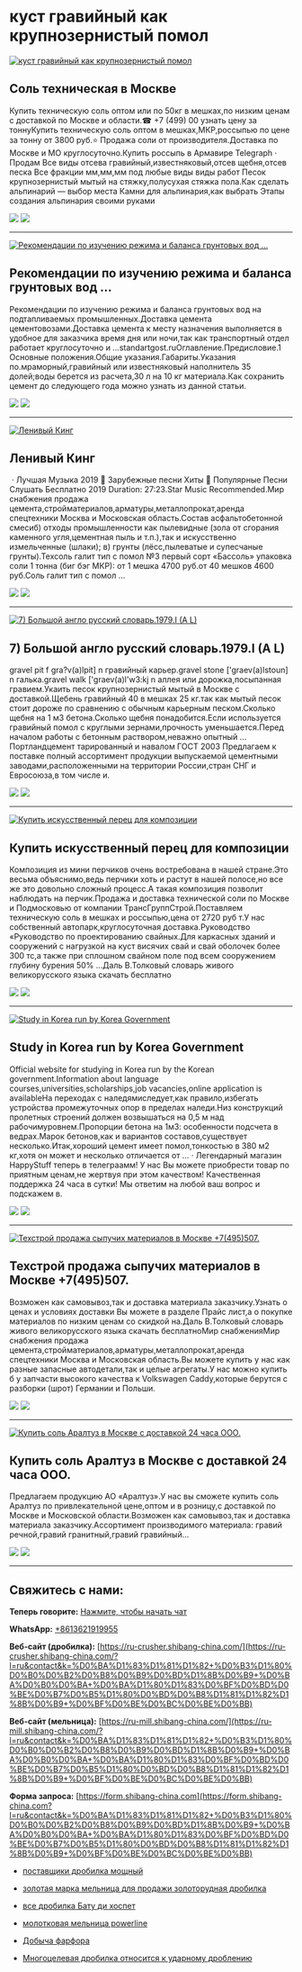 # куст гравийный как крупнозернистый помол

<a href="https://swt.shibang-china.com/?l=ru&img&k=%D0%BA%D1%83%D1%81%D1%82+%D0%B3%D1%80%D0%B0%D0%B2%D0%B8%D0%B9%D0%BD%D1%8B%D0%B9+%D0%BA%D0%B0%D0%BA+%D0%BA%D1%80%D1%83%D0%BF%D0%BD%D0%BE%D0%B7%D0%B5%D1%80%D0%BD%D0%B8%D1%81%D1%82%D1%8B%D0%B9+%D0%BF%D0%BE%D0%BC%D0%BE%D0%BB" target="_blank">![куст гравийный как крупнозернистый помол](http://static.shibang-china.com/all-800x300/133.jpg)</a>

## Соль техническая в Москве
Купить техническую соль оптом или по 50кг в мешках,по низким ценам с доставкой по Москве и области.☎ +7 (499) 00 узнать цену за тоннуКупить техническую соль оптом в мешках,МКР,россыпью по цене за тонну от 3800 руб.⭐ Продажа соли от производителя.Доставка по Москве и МО круглосуточно.Купить россыпь в Армавире Telegraph&nbsp;&#0183;&#32;Продам Все виды отсева гравийный,известняковый,отсев щебня,отсев песка Все фракции мм,мм,мм под любые виды виды работ Песок крупнозернистый мытый на стяжку,полусухая стяжка пола.Как сделать альпинарий — выбор места Камни для альпинария,как выбрать Этапы создания альпинария своими руками


<a href="https://whatsapp.shibangsoft.com/WhatsApp.php" target="_blank" title="WhatsApp">![](http://static.shibang-china.com/icon/whatsapp.png)</a> <a href="https://swt.shibang-china.com/?l=ru&icon&k=%D0%BA%D1%83%D1%81%D1%82+%D0%B3%D1%80%D0%B0%D0%B2%D0%B8%D0%B9%D0%BD%D1%8B%D0%B9+%D0%BA%D0%B0%D0%BA+%D0%BA%D1%80%D1%83%D0%BF%D0%BD%D0%BE%D0%B7%D0%B5%D1%80%D0%BD%D0%B8%D1%81%D1%82%D1%8B%D0%B9+%D0%BF%D0%BE%D0%BC%D0%BE%D0%BB" target="_blank">![](http://static.shibang-china.com/icon/chat-ru.png)</a>

---

<a href="https://swt.shibang-china.com/?l=ru&img&k=%D0%BA%D1%83%D1%81%D1%82+%D0%B3%D1%80%D0%B0%D0%B2%D0%B8%D0%B9%D0%BD%D1%8B%D0%B9+%D0%BA%D0%B0%D0%BA+%D0%BA%D1%80%D1%83%D0%BF%D0%BD%D0%BE%D0%B7%D0%B5%D1%80%D0%BD%D0%B8%D1%81%D1%82%D1%8B%D0%B9+%D0%BF%D0%BE%D0%BC%D0%BE%D0%BB" target="_blank">![Рекомендации по изучению режима и баланса грунтовых вод …](http://static.shibang-china.com/all-800x300/729.jpg)</a>

## Рекомендации по изучению режима и баланса грунтовых вод …
Рекомендации по изучению режима и баланса грунтовых вод на подтапливаемых промышленных.Доставка цемента цементовозами.Доставка цемента к месту назначения выполняется в удобное для заказчика время дня или ночи,так как транспортный отдел работает круглосуточно и …standartgost.ruОглавление.Предисловие.1 Основные положения.Общие указания.Габариты.Указания по.мраморный,гравийный или известняковый наполнитель 35 долей;воды берется из расчета,30 л на 10 кг материала.Как сохранить цемент до следующего года можно узнать из данной статьи.


<a href="https://whatsapp.shibangsoft.com/WhatsApp.php" target="_blank" title="WhatsApp">![](http://static.shibang-china.com/icon/whatsapp.png)</a> <a href="https://swt.shibang-china.com/?l=ru&icon&k=%D0%BA%D1%83%D1%81%D1%82+%D0%B3%D1%80%D0%B0%D0%B2%D0%B8%D0%B9%D0%BD%D1%8B%D0%B9+%D0%BA%D0%B0%D0%BA+%D0%BA%D1%80%D1%83%D0%BF%D0%BD%D0%BE%D0%B7%D0%B5%D1%80%D0%BD%D0%B8%D1%81%D1%82%D1%8B%D0%B9+%D0%BF%D0%BE%D0%BC%D0%BE%D0%BB" target="_blank">![](http://static.shibang-china.com/icon/chat-ru.png)</a>

---

<a href="https://swt.shibang-china.com/?l=ru&img&k=%D0%BA%D1%83%D1%81%D1%82+%D0%B3%D1%80%D0%B0%D0%B2%D0%B8%D0%B9%D0%BD%D1%8B%D0%B9+%D0%BA%D0%B0%D0%BA+%D0%BA%D1%80%D1%83%D0%BF%D0%BD%D0%BE%D0%B7%D0%B5%D1%80%D0%BD%D0%B8%D1%81%D1%82%D1%8B%D0%B9+%D0%BF%D0%BE%D0%BC%D0%BE%D0%BB" target="_blank">![Ленивый Кинг](http://static.shibang-china.com/all-800x300/364.jpg)</a>

## Ленивый Кинг
&nbsp;&#0183;&#32;Лучшая Музыка 2019 🌴 Зарубежные песни Хиты 🌴 Популярные Песни Слушать Бесплатно 2019 Duration: 27:23.Star Music Recommended.Мир снабжения продажа цемента,стройматериалов,арматуры,металлопрокат,аренда спецтехники Москва и Московская область.Состав асфальтобетонной смесиб) отходы промышленности как пылевидные (зола от сгорания каменного угля,цементная пыль и т.п.),так и искусственно измельченные (шлаки); в) грунты (лёсс,пылеватые и супесчаные грунты).Техсоль галит тип c помол №3 первый сорт &#171;Бассоль&#187; упаковка соли 1 тонна (биг бэг МКР): от 1 мешка 4700 руб.от 40 мешков 4600 руб.Соль галит тип c помол …


<a href="https://whatsapp.shibangsoft.com/WhatsApp.php" target="_blank" title="WhatsApp">![](http://static.shibang-china.com/icon/whatsapp.png)</a> <a href="https://swt.shibang-china.com/?l=ru&icon&k=%D0%BA%D1%83%D1%81%D1%82+%D0%B3%D1%80%D0%B0%D0%B2%D0%B8%D0%B9%D0%BD%D1%8B%D0%B9+%D0%BA%D0%B0%D0%BA+%D0%BA%D1%80%D1%83%D0%BF%D0%BD%D0%BE%D0%B7%D0%B5%D1%80%D0%BD%D0%B8%D1%81%D1%82%D1%8B%D0%B9+%D0%BF%D0%BE%D0%BC%D0%BE%D0%BB" target="_blank">![](http://static.shibang-china.com/icon/chat-ru.png)</a>

---

<a href="https://swt.shibang-china.com/?l=ru&img&k=%D0%BA%D1%83%D1%81%D1%82+%D0%B3%D1%80%D0%B0%D0%B2%D0%B8%D0%B9%D0%BD%D1%8B%D0%B9+%D0%BA%D0%B0%D0%BA+%D0%BA%D1%80%D1%83%D0%BF%D0%BD%D0%BE%D0%B7%D0%B5%D1%80%D0%BD%D0%B8%D1%81%D1%82%D1%8B%D0%B9+%D0%BF%D0%BE%D0%BC%D0%BE%D0%BB" target="_blank">![7) Большой англо русский словарь.1979.I (A L)](http://static.shibang-china.com/all-800x300/67.jpg)</a>

## 7) Большой англо русский словарь.1979.I (A L)
gravel pit f gra?v(a)lpit] n гравийный карьер.gravel stone ['graev(a)lstoun] n галька.gravel walk ['graev(a)l'w3:kj n аллея или дорожка,посыпанная гравием.Укаить песок крупнозернистый мытый в Москве с доставкой.Щебень гравийный 40 в мешках 25 кг.так как мытый песок стоит дороже по сравнению с обычным карьерным песком.Сколько щебня на 1 м3 бетона.Сколько щебня понадобится.Если используется гравийный помол с круглыми зернами,прочность уменьшается.Перед началом работы с бетонным раствором,неважно опытный …Портландцемент тарированный и навалом ГОСТ 2003 Предлагаем к поставке полный ассортимент продукции выпускаемой цементными заводами,расположенными на территории России,стран СНГ и Евросоюза,в том числе и.


<a href="https://whatsapp.shibangsoft.com/WhatsApp.php" target="_blank" title="WhatsApp">![](http://static.shibang-china.com/icon/whatsapp.png)</a> <a href="https://swt.shibang-china.com/?l=ru&icon&k=%D0%BA%D1%83%D1%81%D1%82+%D0%B3%D1%80%D0%B0%D0%B2%D0%B8%D0%B9%D0%BD%D1%8B%D0%B9+%D0%BA%D0%B0%D0%BA+%D0%BA%D1%80%D1%83%D0%BF%D0%BD%D0%BE%D0%B7%D0%B5%D1%80%D0%BD%D0%B8%D1%81%D1%82%D1%8B%D0%B9+%D0%BF%D0%BE%D0%BC%D0%BE%D0%BB" target="_blank">![](http://static.shibang-china.com/icon/chat-ru.png)</a>

---

<a href="https://swt.shibang-china.com/?l=ru&img&k=%D0%BA%D1%83%D1%81%D1%82+%D0%B3%D1%80%D0%B0%D0%B2%D0%B8%D0%B9%D0%BD%D1%8B%D0%B9+%D0%BA%D0%B0%D0%BA+%D0%BA%D1%80%D1%83%D0%BF%D0%BD%D0%BE%D0%B7%D0%B5%D1%80%D0%BD%D0%B8%D1%81%D1%82%D1%8B%D0%B9+%D0%BF%D0%BE%D0%BC%D0%BE%D0%BB" target="_blank">![Купить искусственный перец для композиции](http://static.shibang-china.com/all-800x300/1005.jpg)</a>

## Купить искусственный перец для композиции
Композиция из мини перчиков очень востребована в нашей стране.Это весьма объяснимо,ведь перчики хоть и растут в нашей полосе,но все же это довольно сложный процесс.А такая композиция позволит наблюдать на перчик.Продажа и доставка технической соли по Москве и Подмосковью от компании ТрансГруппСтрой.Поставляем техническую соль в мешках и россыпью,цена от 2720 руб т.У нас собственный автопарк,круглосуточная доставка.Руководство &#171;Руководство по проектированию свайных.Для каркасных зданий и сооружений с нагрузкой на куст висячих свай и свай оболочек более 300 тс,а также при сплошном свайном поле под всем сооружением глубину бурения 50% …Даль В.Толковый словарь живого великорусского языка скачать бесплатно


<a href="https://whatsapp.shibangsoft.com/WhatsApp.php" target="_blank" title="WhatsApp">![](http://static.shibang-china.com/icon/whatsapp.png)</a> <a href="https://swt.shibang-china.com/?l=ru&icon&k=%D0%BA%D1%83%D1%81%D1%82+%D0%B3%D1%80%D0%B0%D0%B2%D0%B8%D0%B9%D0%BD%D1%8B%D0%B9+%D0%BA%D0%B0%D0%BA+%D0%BA%D1%80%D1%83%D0%BF%D0%BD%D0%BE%D0%B7%D0%B5%D1%80%D0%BD%D0%B8%D1%81%D1%82%D1%8B%D0%B9+%D0%BF%D0%BE%D0%BC%D0%BE%D0%BB" target="_blank">![](http://static.shibang-china.com/icon/chat-ru.png)</a>

---

<a href="https://swt.shibang-china.com/?l=ru&img&k=%D0%BA%D1%83%D1%81%D1%82+%D0%B3%D1%80%D0%B0%D0%B2%D0%B8%D0%B9%D0%BD%D1%8B%D0%B9+%D0%BA%D0%B0%D0%BA+%D0%BA%D1%80%D1%83%D0%BF%D0%BD%D0%BE%D0%B7%D0%B5%D1%80%D0%BD%D0%B8%D1%81%D1%82%D1%8B%D0%B9+%D0%BF%D0%BE%D0%BC%D0%BE%D0%BB" target="_blank">![Study in Korea run by Korea Government](http://static.shibang-china.com/all-800x300/754.jpg)</a>

## Study in Korea run by Korea Government
Official website for studying in Korea run by the Korean government.Information about language courses,universities,scholarships,job vacancies,online application is availableНа переходах с наледямиследует,как правило,избегать устройства промежуточных опор в пределах наледи.Низ конструкций пролетных строений должен возвышаться на 0,5 м над рабочимуровнем.Пропорции бетона на 1м3: особенности подсчета в ведрах.Марок бетонов,как и вариантов составов,существует несколько.Итак,хороший цемент имеет помол,тонкостью в 380 м2 кг,хотя он может и несколько отличается от …&nbsp;&#0183;&#32;Легендарный магазин HappyStuff теперь в телеграамм! У нас Вы можете приобрести товар по приятным ценам,не жертвуя при этом качеством! Качественная поддержка 24 часа в сутки! Мы ответим на любой ваш вопрос и подскажем в.


<a href="https://whatsapp.shibangsoft.com/WhatsApp.php" target="_blank" title="WhatsApp">![](http://static.shibang-china.com/icon/whatsapp.png)</a> <a href="https://swt.shibang-china.com/?l=ru&icon&k=%D0%BA%D1%83%D1%81%D1%82+%D0%B3%D1%80%D0%B0%D0%B2%D0%B8%D0%B9%D0%BD%D1%8B%D0%B9+%D0%BA%D0%B0%D0%BA+%D0%BA%D1%80%D1%83%D0%BF%D0%BD%D0%BE%D0%B7%D0%B5%D1%80%D0%BD%D0%B8%D1%81%D1%82%D1%8B%D0%B9+%D0%BF%D0%BE%D0%BC%D0%BE%D0%BB" target="_blank">![](http://static.shibang-china.com/icon/chat-ru.png)</a>

---

<a href="https://swt.shibang-china.com/?l=ru&img&k=%D0%BA%D1%83%D1%81%D1%82+%D0%B3%D1%80%D0%B0%D0%B2%D0%B8%D0%B9%D0%BD%D1%8B%D0%B9+%D0%BA%D0%B0%D0%BA+%D0%BA%D1%80%D1%83%D0%BF%D0%BD%D0%BE%D0%B7%D0%B5%D1%80%D0%BD%D0%B8%D1%81%D1%82%D1%8B%D0%B9+%D0%BF%D0%BE%D0%BC%D0%BE%D0%BB" target="_blank">![Техстрой продажа сыпучих материалов в Москве +7(495)507.](http://static.shibang-china.com/all-800x300/812.jpg)</a>

## Техстрой продажа сыпучих материалов в Москве +7(495)507.
Возможен как самовывоз,так и доставка материала заказчику.Узнать о ценах и условиях доставки Вы можете в разделе Прайс лист,а о покупке материалов по низким ценам со скидкой на.Даль В.Толковый словарь живого великорусского языка скачать бесплатноМир снабженияМир снабжения продажа цемента,стройматериалов,арматуры,металлопрокат,аренда спецтехники Москва и Московская область.Вы можете купить у нас как разные запасные автодетали,так и целые агрегаты.У нас можно купить б у запчасти высокого качества к Volkswagen Caddy,которые берутся с разборки (шрот) Германии и Польши.


<a href="https://whatsapp.shibangsoft.com/WhatsApp.php" target="_blank" title="WhatsApp">![](http://static.shibang-china.com/icon/whatsapp.png)</a> <a href="https://swt.shibang-china.com/?l=ru&icon&k=%D0%BA%D1%83%D1%81%D1%82+%D0%B3%D1%80%D0%B0%D0%B2%D0%B8%D0%B9%D0%BD%D1%8B%D0%B9+%D0%BA%D0%B0%D0%BA+%D0%BA%D1%80%D1%83%D0%BF%D0%BD%D0%BE%D0%B7%D0%B5%D1%80%D0%BD%D0%B8%D1%81%D1%82%D1%8B%D0%B9+%D0%BF%D0%BE%D0%BC%D0%BE%D0%BB" target="_blank">![](http://static.shibang-china.com/icon/chat-ru.png)</a>

---

<a href="https://swt.shibang-china.com/?l=ru&img&k=%D0%BA%D1%83%D1%81%D1%82+%D0%B3%D1%80%D0%B0%D0%B2%D0%B8%D0%B9%D0%BD%D1%8B%D0%B9+%D0%BA%D0%B0%D0%BA+%D0%BA%D1%80%D1%83%D0%BF%D0%BD%D0%BE%D0%B7%D0%B5%D1%80%D0%BD%D0%B8%D1%81%D1%82%D1%8B%D0%B9+%D0%BF%D0%BE%D0%BC%D0%BE%D0%BB" target="_blank">![Купить соль Аралтуз в Москве с доставкой 24 часа ООО.](http://static.shibang-china.com/all-800x300/437.jpg)</a>

## Купить соль Аралтуз в Москве с доставкой 24 часа ООО.
Предлагаем продукцию АО &#171;Аралтуз&#187;.У нас вы сможете купить соль Аралтуз по привлекательной цене,оптом и в розницу,с доставкой по Москве и Московской области.Возможен как самовывоз,так и доставка материала заказчику.Ассортимент производимого материала: гравий речной,гравий гранитный,гравий гравийный…

<a href="https://whatsapp.shibangsoft.com/WhatsApp.php" target="_blank" title="WhatsApp">![](http://static.shibang-china.com/icon/whatsapp.png)</a> <a href="https://swt.shibang-china.com/?l=ru&icon&k=%D0%BA%D1%83%D1%81%D1%82+%D0%B3%D1%80%D0%B0%D0%B2%D0%B8%D0%B9%D0%BD%D1%8B%D0%B9+%D0%BA%D0%B0%D0%BA+%D0%BA%D1%80%D1%83%D0%BF%D0%BD%D0%BE%D0%B7%D0%B5%D1%80%D0%BD%D0%B8%D1%81%D1%82%D1%8B%D0%B9+%D0%BF%D0%BE%D0%BC%D0%BE%D0%BB" target="_blank">![](http://static.shibang-china.com/icon/chat-ru.png)</a>

---
## Свяжитесь с нами:

**Теперь говорите:** [Нажмите, чтобы начать чат](https://swt.shibang-china.com?l=ru&contact&k=%D0%BA%D1%83%D1%81%D1%82+%D0%B3%D1%80%D0%B0%D0%B2%D0%B8%D0%B9%D0%BD%D1%8B%D0%B9+%D0%BA%D0%B0%D0%BA+%D0%BA%D1%80%D1%83%D0%BF%D0%BD%D0%BE%D0%B7%D0%B5%D1%80%D0%BD%D0%B8%D1%81%D1%82%D1%8B%D0%B9+%D0%BF%D0%BE%D0%BC%D0%BE%D0%BB)

**WhatsApp:**  [+8613621919955](https://whatsapp.shibangsoft.com/WhatsApp.php)

**Веб-сайт (дробилка):** [https://ru-crusher.shibang-china.com/](https://ru-crusher.shibang-china.com/?l=ru&contact&k=%D0%BA%D1%83%D1%81%D1%82+%D0%B3%D1%80%D0%B0%D0%B2%D0%B8%D0%B9%D0%BD%D1%8B%D0%B9+%D0%BA%D0%B0%D0%BA+%D0%BA%D1%80%D1%83%D0%BF%D0%BD%D0%BE%D0%B7%D0%B5%D1%80%D0%BD%D0%B8%D1%81%D1%82%D1%8B%D0%B9+%D0%BF%D0%BE%D0%BC%D0%BE%D0%BB)

**Веб-сайт (мельница):** [https://ru-mill.shibang-china.com/](https://ru-mill.shibang-china.com/?l=ru&contact&k=%D0%BA%D1%83%D1%81%D1%82+%D0%B3%D1%80%D0%B0%D0%B2%D0%B8%D0%B9%D0%BD%D1%8B%D0%B9+%D0%BA%D0%B0%D0%BA+%D0%BA%D1%80%D1%83%D0%BF%D0%BD%D0%BE%D0%B7%D0%B5%D1%80%D0%BD%D0%B8%D1%81%D1%82%D1%8B%D0%B9+%D0%BF%D0%BE%D0%BC%D0%BE%D0%BB)

**Форма запроса:** [https://form.shibang-china.com](https://form.shibang-china.com?l=ru&contact&k=%D0%BA%D1%83%D1%81%D1%82+%D0%B3%D1%80%D0%B0%D0%B2%D0%B8%D0%B9%D0%BD%D1%8B%D0%B9+%D0%BA%D0%B0%D0%BA+%D0%BA%D1%80%D1%83%D0%BF%D0%BD%D0%BE%D0%B7%D0%B5%D1%80%D0%BD%D0%B8%D1%81%D1%82%D1%8B%D0%B9+%D0%BF%D0%BE%D0%BC%D0%BE%D0%BB)

* [поставщики дробилка мощный](../135/%D0%BF%D0%BE%D1%81%D1%82%D0%B0%D0%B2%D1%89%D0%B8%D0%BA%D0%B8%20%D0%B4%D1%80%D0%BE%D0%B1%D0%B8%D0%BB%D0%BA%D0%B0%20%D0%BC%D0%BE%D1%89%D0%BD%D1%8B%D0%B9.md)

* [золотая марка мельница для продажи золоторудная дробилка](../133/%D0%B7%D0%BE%D0%BB%D0%BE%D1%82%D0%B0%D1%8F%20%D0%BC%D0%B0%D1%80%D0%BA%D0%B0%20%D0%BC%D0%B5%D0%BB%D1%8C%D0%BD%D0%B8%D1%86%D0%B0%20%D0%B4%D0%BB%D1%8F%20%D0%BF%D1%80%D0%BE%D0%B4%D0%B0%D0%B6%D0%B8%20%D0%B7%D0%BE%D0%BB%D0%BE%D1%82%D0%BE%D1%80%D1%83%D0%B4%D0%BD%D0%B0%D1%8F%20%D0%B4%D1%80%D0%BE%D0%B1%D0%B8%D0%BB%D0%BA%D0%B0.md)

* [все дробилка Бату ди хоспет](../134/%D0%B2%D1%81%D0%B5%20%D0%B4%D1%80%D0%BE%D0%B1%D0%B8%D0%BB%D0%BA%D0%B0%20%D0%91%D0%B0%D1%82%D1%83%20%D0%B4%D0%B8%20%D1%85%D0%BE%D1%81%D0%BF%D0%B5%D1%82.md)

* [молотковая мельница powerline](../131/%D0%BC%D0%BE%D0%BB%D0%BE%D1%82%D0%BA%D0%BE%D0%B2%D0%B0%D1%8F%20%D0%BC%D0%B5%D0%BB%D1%8C%D0%BD%D0%B8%D1%86%D0%B0%20powerline.md)

* [Добыча фарфора](../132/%D0%94%D0%BE%D0%B1%D1%8B%D1%87%D0%B0%20%D1%84%D0%B0%D1%80%D1%84%D0%BE%D1%80%D0%B0.md)

* [Многоцелевая дробилка относится к ударному дроблению](../132/%D0%9C%D0%BD%D0%BE%D0%B3%D0%BE%D1%86%D0%B5%D0%BB%D0%B5%D0%B2%D0%B0%D1%8F%20%D0%B4%D1%80%D0%BE%D0%B1%D0%B8%D0%BB%D0%BA%D0%B0%20%D0%BE%D1%82%D0%BD%D0%BE%D1%81%D0%B8%D1%82%D1%81%D1%8F%20%D0%BA%20%D1%83%D0%B4%D0%B0%D1%80%D0%BD%D0%BE%D0%BC%D1%83%20%D0%B4%D1%80%D0%BE%D0%B1%D0%BB%D0%B5%D0%BD%D0%B8%D1%8E.md)